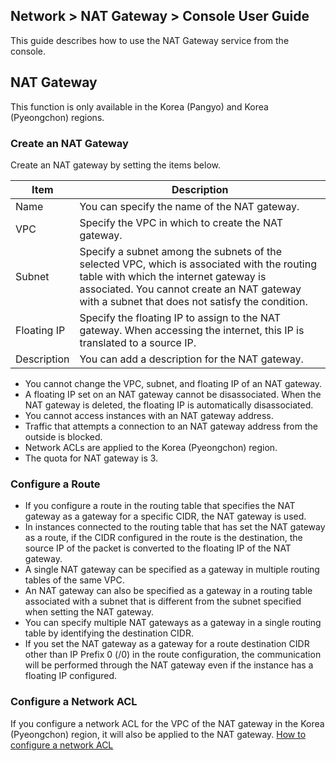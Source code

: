## Network > NAT Gateway > Console User Guide
This guide describes how to use the NAT Gateway service from the console.

## NAT Gateway 
This function is only available in the Korea (Pangyo) and Korea (Pyeongchon) regions.

### Create an NAT Gateway
Create an NAT gateway by setting the items below.

| Item      | Description                                                         |
| --------|------------------------------------------------------------ |
| Name      | You can specify the name of the NAT gateway. |
| VPC      | Specify the VPC in which to create the NAT gateway. |
| Subnet     | Specify a subnet among the subnets of the selected VPC, which is associated with the routing table with which the internet gateway is associated. You cannot create an NAT gateway with a subnet that does not satisfy the condition.  |
| Floating IP  | Specify the floating IP to assign to the NAT gateway. When accessing the internet, this IP is translated to a source IP. |
| Description      | You can add a description for the NAT gateway.  |

* You cannot change the VPC, subnet, and floating IP of an NAT gateway.
* A floating IP set on an NAT gateway cannot be disassociated. When the NAT gateway is deleted, the floating IP is automatically disassociated.
* You cannot access instances with an NAT gateway address.
* Traffic that attempts a connection to an NAT gateway address from the outside is blocked.
* Network ACLs are applied to the Korea (Pyeongchon) region.
* The quota for NAT gateway is 3.

### Configure a Route
* If you configure a route in the routing table that specifies the NAT gateway as a gateway for a specific CIDR, the NAT gateway is used.
* In instances connected to the routing table that has set the NAT gateway as a route, if the CIDR configured in the route is the destination, the source IP of the packet is converted to the floating IP of the NAT gateway.
* A single NAT gateway can be specified as a gateway in multiple routing tables of the same VPC.
* An NAT gateway can also be specified as a gateway in a routing table associated with a subnet that is different from the subnet specified when setting the NAT gateway.
* You can specify multiple NAT gateways as a gateway in a single routing table by identifying the destination CIDR.
* If you set the NAT gateway as a gateway for a route destination CIDR other than IP Prefix 0 (/0) in the route configuration, the communication will be performed through the NAT gateway even if the instance has a floating IP configured.


### Configure a Network ACL
If you configure a network ACL for the VPC of the NAT gateway in the Korea (Pyeongchon) region, it will also be applied to the NAT gateway. [How to configure a network ACL](https://docs.toast.com/ko/Network/Network%20ACL/ko/overview/)
